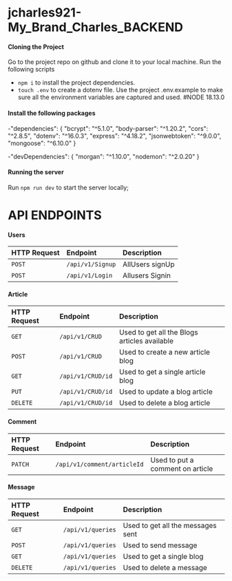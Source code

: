 # jcharles921-My_Brand_Charles_BACKEND
#### Cloning the Project

Go to the project repo on github and clone it to your local machine. Run the following scripts

- `npm i` to install the project dependencies.
- `touch .env` to create a dotenv file. Use the project .env.example to make sure all the environment variables are captured and used.
#NODE 18.13.0
#### Install the following packages
-"dependencies": {
    "bcrypt": "^5.1.0",
    "body-parser": "^1.20.2",
    "cors": "^2.8.5",
    "dotenv": "^16.0.3",
    "express": "^4.18.2",
    "jsonwebtoken": "^9.0.0",
    "mongoose": "^6.10.0"
    }

  -"devDependencies": {
    "morgan": "^1.10.0",
    "nodemon": "^2.0.20"
    }
 

#### Running the server

Run `npm run dev` to start the server locally;


# API ENDPOINTS

#### Users

| HTTP Request | Endpoint               | Description                       |
| :----------- | :--------------------- | :-------------------------------- |
| `POST`       | `/api/v1/Signup`     | AllUsers signUp        |
| `POST`       | `/api/v1/Login`    | Allusers Signin   |

#### Article

| HTTP Request | Endpoint                 | Description                         |
| :----------- | :----------------------- | :---------------------------------- |
| `GET`        | `/api/v1/CRUD`          | Used to get all the Blogs articles available |
| `POST`       | `/api/v1/CRUD`          | Used to create a new article blog             |
| `GET`        | `/api/v1/CRUD/id` | Used to get a single article blog           |
| `PUT`        | `/api/v1/CRUD/id` | Used to update a blog article             |
| `DELETE`     | `/api/v1/CRUD/id` | Used to delete a blog  article             |

#### Comment

| HTTP Request | Endpoint               | Description                       |
| :----------- | :--------------------- | :-------------------------------- |
| `PATCH`       | `/api/v1/comment/articleId`     | Used to put a comment on article        |


#### Message

| HTTP Request | Endpoint                       | Description                       |
| :----------- | :----------------------------- | :-------------------------------- |
| `GET`        | `/api/v1/queries`             | Used to get all the messages sent |
| `POST`       | `/api/v1/queries`             | Used to send message        |
| `GET`        | `/api/v1/queries` | Used to get a single blog         |
| `DELETE`     | `/api/v1/queries` | Used to delete a message          |

  